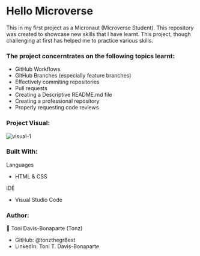 # Hello Microverse

This in my first project as a Micronaut (Microverse Student). This repository was created to showcase new skills that I have learnt. 
This project, though challenging at first has helped me to practice various skills.

### The project concerntrates on the following topics learnt:
- GitHub Workflows
- GitHub Branches (especially feature branches)
- Effectively commiting repositories
- Pull requests
- Creating a Descriptive README.md file
- Creating a professional repository
- Properly requesting code reviews

### Project Visual:
![visual-1](https://user-images.githubusercontent.com/74268053/138020003-62f0e4fe-d22d-48ec-ac13-1276073b7739.png)

### Built With:
Languages
* HTML & CSS

IDE
* Visual Studio Code

### Author:
👤 Toni Davis-Bonaparte (Tonz)

* GitHub: @tonzthegr8est
* LinkedIn: Toni T. Davis-Bonaparte


